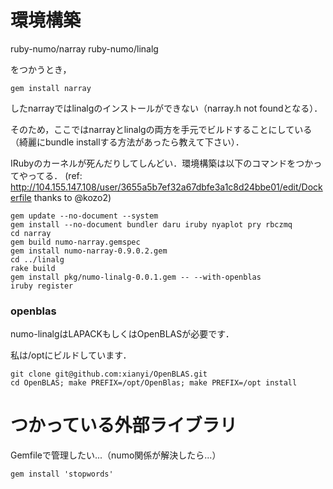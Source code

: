 # 環境構築

ruby-numo/narray
ruby-numo/linalg

をつかうとき，

```
gem install narray
```

したnarrayではlinalgのインストールができない（narray.h not foundとなる）．

そのため，ここではnarrayとlinalgの両方を手元でビルドすることにしている（綺麗にbundle installする方法があったら教えて下さい）．

IRubyのカーネルが死んだりしてしんどい．環境構築は以下のコマンドをつかってやってる． (ref: http://104.155.147.108/user/3655a5b7ef32a67dbfe3a1c8d24bbe01/edit/Dockerfile thanks to @kozo2)

```
gem update --no-document --system
gem install --no-document bundler daru iruby nyaplot pry rbczmq
cd narray
gem build numo-narray.gemspec
gem install numo-narray-0.9.0.2.gem
cd ../linalg
rake build
gem install pkg/numo-linalg-0.0.1.gem -- --with-openblas
iruby register
```



### openblas

numo-linalgはLAPACKもしくはOpenBLASが必要です．

私は/optにビルドしています．

```
git clone git@github.com:xianyi/OpenBLAS.git
cd OpenBLAS; make PREFIX=/opt/OpenBlas; make PREFIX=/opt install
```


# つかっている外部ライブラリ

Gemfileで管理したい...（numo関係が解決したら...）

```
gem install 'stopwords'
```
